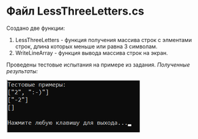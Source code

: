 # Файл LessThreeLetters.cs #

Создано две функции:

1. LessThreeLetters - функция получения массива строк с элментами строк, длина которых меньше или равна 3 символам.
2. WriteLineArray - функция вывода массива строк на экран.

Проведены тестовые испытания на примере из задания.
_Полученные результаты:_

![Результаты тестов](test.png)